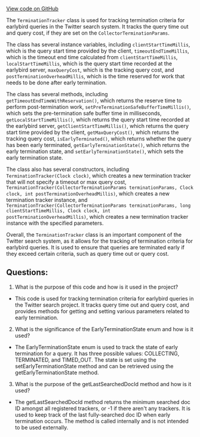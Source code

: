 [View code on GitHub](https://github.com/misbahsy/the-algorithm/src/java/com/twitter/search/common/search/TerminationTracker.java)

The `TerminationTracker` class is used for tracking termination criteria for earlybird queries in the Twitter search system. It tracks the query time out and query cost, if they are set on the `CollectorTerminationParams`. 

The class has several instance variables, including `clientStartTimeMillis`, which is the query start time provided by the client, `timeoutEndTimeMillis`, which is the timeout end time calculated from `clientStartTimeMillis`, `localStartTimeMillis`, which is the query start time recorded at the earlybird server, `maxQueryCost`, which is the tracking query cost, and `postTerminationOverheadMillis`, which is the time reserved for work that needs to be done after early termination. 

The class has several methods, including `getTimeoutEndTimeWithReservation()`, which returns the reserve time to perform post-termination work, `setPreTerminationSafeBufferTimeMillis()`, which sets the pre-termination safe buffer time in milliseconds, `getLocalStartTimeMillis()`, which returns the query start time recorded at the earlybird server, `getClientStartTimeMillis()`, which returns the query start time provided by the client, `getMaxQueryCost()`, which returns the tracking query cost, `isEarlyTerminated()`, which returns whether the query has been early terminated, `getEarlyTerminationState()`, which returns the early termination state, and `setEarlyTerminationState()`, which sets the early termination state. 

The class also has several constructors, including `TerminationTracker(Clock clock)`, which creates a new termination tracker that will not specify a timeout or max query cost, `TerminationTracker(CollectorTerminationParams terminationParams, Clock clock, int postTerminationOverheadMillis)`, which creates a new termination tracker instance, and `TerminationTracker(CollectorTerminationParams terminationParams, long clientStartTimeMillis, Clock clock, int postTerminationOverheadMillis)`, which creates a new termination tracker instance with the specified parameters. 

Overall, the `TerminationTracker` class is an important component of the Twitter search system, as it allows for the tracking of termination criteria for earlybird queries. It is used to ensure that queries are terminated early if they exceed certain criteria, such as query time out or query cost.
## Questions: 
 1. What is the purpose of this code and how is it used in the project?
- This code is used for tracking termination criteria for earlybird queries in the Twitter search project. It tracks query time out and query cost, and provides methods for getting and setting various parameters related to early termination.

2. What is the significance of the EarlyTerminationState enum and how is it used?
- The EarlyTerminationState enum is used to track the state of early termination for a query. It has three possible values: COLLECTING, TERMINATED, and TIMED_OUT. The state is set using the setEarlyTerminationState method and can be retrieved using the getEarlyTerminationState method.

3. What is the purpose of the getLastSearchedDocId method and how is it used?
- The getLastSearchedDocId method returns the minimum searched doc ID amongst all registered trackers, or -1 if there aren't any trackers. It is used to keep track of the last fully-searched doc ID when early termination occurs. The method is called internally and is not intended to be used externally.